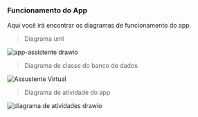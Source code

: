 
### Funcionamento do App

Aqui você irá encontrar os diagramas de funcionamento do app.

> Diagrama uml


![app-assistente drawio](https://user-images.githubusercontent.com/73204469/199808392-56080c6d-dbd3-4ac4-833d-853ae9687692.png)


> Diagrama de classe do banco de dados


![Assustente Virtual](https://user-images.githubusercontent.com/73204469/199808585-2793e760-38db-4814-9af1-b72ca36f25dc.png)


> Diagrama de atividade do app


![diagrama de atividades drawio](https://user-images.githubusercontent.com/73204469/199813933-184f15d7-958e-4c7e-8025-a674b3215e1e.png)
